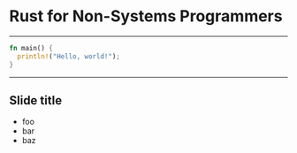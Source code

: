 # Rust for Non-Systems Programmers

---

```rust
fn main() {
  println!("Hello, world!");
}
```

---

## Slide title

- foo
- bar
- baz
